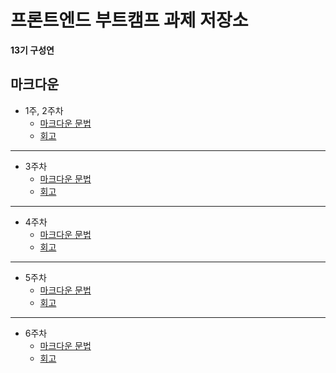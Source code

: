 # 프론트엔드 부트캠프 과제 저장소

**13기 구성연**

## 마크다운
- 1주, 2주차 
  - [마크다운 문법](./src/md/markdown.md)
  - [회고](./src/md/retrospect.md)
---
- 3주차
  - [마크다운 문법](./src/md/markdown.md)
  - [회고](./src/md/retrospect.md)
---
- 4주차
  - [마크다운 문법](./src/md/markdown.md)
  - [회고](./src/md/retrospect.md)
---
- 5주차
  - [마크다운 문법](./src/md/markdown.md)
  - [회고](./src/md/retrospect.md)
---
- 6주차
  - [마크다운 문법](./src/md/markdown.md)
  - [회고](./src/md/retrospect.md)
